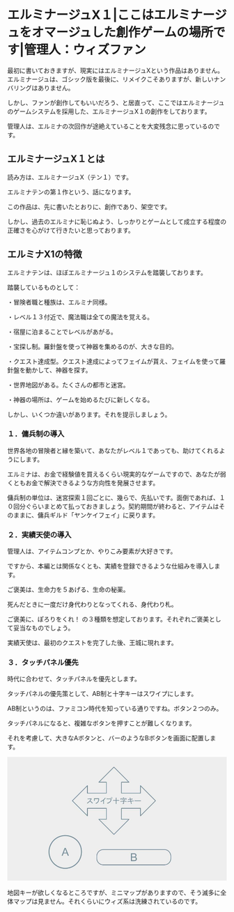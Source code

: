 

# エルミナージュX１|ここはエルミナージュをオマージュした創作ゲームの場所です|管理人：ウィズファン

最初に書いておきますが、現実にはエルミナージュXという作品はありません。エルミナージュは、ゴシック版を最後に、リメイクこそありますが、新しいナンバリングはありません。

しかし、ファンが創作してもいいだろう、と居直って、ここではエルミナージュのゲームシステムを採用した、エルミナージュX１の創作をしております。

管理人は、エルミナの次回作が途絶えていることを大変残念に思っているのです。

## エルミナージュX１とは

読み方は、エルミナージュX（テン１）です。

エルミナテンの第１作という、話になります。

この作品は、先に書いたとおりに、創作であり、架空です。

しかし、過去のエルミナに恥じぬよう、しっかりとゲームとして成立する程度の正確さを心がけて行きたいと思っております。

## エルミナX1の特徴

エルミナテンは、ほぼエルミナージュ１のシステムを踏襲しております。

踏襲しているものとして：

・冒険者職と種族は、エルミナ同様。

・レベル１３付近で、魔法職は全ての魔法を覚える。

・宿屋に泊まることでレベルがあがる。

・宝探し制。羅針盤を使って神器を集めるのが、大きな目的。

・クエスト達成型。クエスト達成によってフェイムが貰え、フェイムを使って羅針盤を動かして、神器を探す。

・世界地図がある。たくさんの都市と迷宮。

・神器の場所は、ゲームを始めるたびに新しくなる。

しかし、いくつか違いがあります。それを提示しましょう。

### １．傭兵制の導入

世界各地の冒険者と縁を築いて、あなたがレベル１であっても、助けてくれるようにします。

エルミナは、お金で経験値を買えるくらい現実的なゲームですので、あなたが弱くともお金で解決できるような方向性を発展させます。

傭兵制の単位は、迷宮探索１回ごとに、幾らで、先払いです。面倒であれば、１０回分ぐらいまとめて払っておきましょう。契約期間が終わると、アイテムはそのままに、傭兵ギルド「ヤンケイフェイ」に戻ります。

### ２．実績天使の導入

管理人は、アイテムコンプとか、やりこみ要素が大好きです。

ですから、本編とは関係なくとも、実績を登録できるような仕組みを導入します。


ご褒美は、生命力を５あげる、生命の秘薬。

死んだときに一度だけ身代わりとなってくれる、身代わり札。

ご褒美に、ぽろりをくれ！
の３種類を想定しております。それぞれご褒美として妥当なものでしょう。

実績天使は、最初のクエストを完了した後、王城に現れます。

### ３．タッチパネル優先

時代に合わせて、タッチパネルを優先とします。

タッチパネルの優先策として、AB制と十字キーはスワイプにします。

AB制というのは、ファミコン時代を知っている通りですね。ボタン２つのみ。

タッチパネルになると、複雑なボタンを押すことが難しくなります。

それを考慮して、大きなAボタンと、バーのようなBボタンを画面に配置します。

![タッチパネルを想定してAB制とスワイプ十字キー](https://raw.githubusercontent.com/hashsan/i/main/20240521_164701.jpg)

地図キーが欲しくなるところですが、ミニマップがありますので、そう滅多に全体マップは見ません。それくらいにウィズ系は洗練されているのです。
